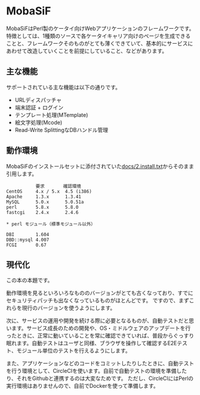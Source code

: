 # MobaSiF

MobaSiFはPerl製のケータイ向けWebアプリケーションのフレームワークです。
特徴としては、1種類のソースで各ケータイキャリア向けのページを生成できることと、フレームワークそのものがとても薄くできていて、基本的にサービスにあわせて改造していくことを前提にしていること、などがあります。

## 主な機能

サポートされている主な機能は以下の通りです。

- URLディスパッチャ
- 端末認証 + ログイン
- テンプレート処理(MTemplate)
- 絵文字処理(Mcode)
- Read-Write SplittingなDBハンドル管理

## 動作環境

MobaSiFのインストールセットに添付されていた[docs/2.install.txt](https://github.com/ken1flan/mobasif_sample/blob/master/docs/2.install.txt)からそのまま引用します。

```text
           要求       確認環境
CentOS     4.x / 5.x  4.5 (i386)
Apache     1.3.x      1.3.41
MySQL      5.0.x      5.0.51a
perl       5.8.x      5.8.0
fastcgi    2.4.x      2.4.6

* perl モジュール（標準モジュール以外）

DBI        1.604
DBD::mysql 4.007
FCGI       0.67
```

## 現代化

この本の本題です。

動作環境を見るといろいろなもののバージョンがとても古くなっており、すでにセキュリティパッチも出なくなっているものがほとんどです。
ですので、まずこれらを現行のバージョンを使うようにします。

次に、サービスの運用や開発を続ける際に必要となるものが、自動テストだと思います。サービス成長のための開発や、OS・ミドルウェアのアップデートを行ったときに、正常に動いていることを常に確認できていれば、普段からぐっすり眠れます。自動テストはユーザと同様、ブラウザを操作して確認するE2Eテスト、モジュール単位のテストを行えるようにします。

また、アプリケーションなどのコードをコミットしたりしたときに、自動テストを行う環境として、CircleCIを使います。自前で自動テストの環境を準備したり、それをGithubと連携するのは大変なためです。
ただし、CircleCIにはPerlの実行環境はありませんので、自前でDockerを使って準備します。
